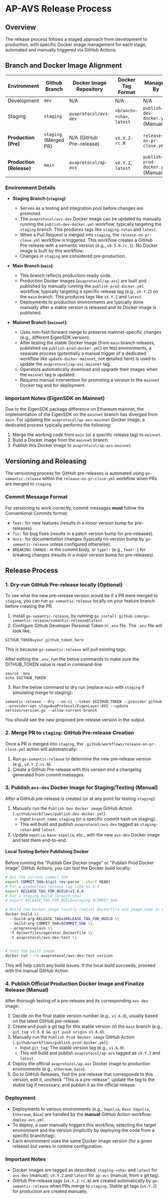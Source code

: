# AP-AVS Release Process

## Overview

The release process follows a staged approach from development to production, with specific Docker image management for each stage, automated and manually triggered via GitHub Actions.

## Branch and Docker Image Alignment

| Environment             | Github Branch   | Docker Image Repository      | Docker Tag Format                     | Managed By                                          | Trigger Condition                                        |
| ----------------------- | --------------- | ---------------------------- | ------------------------------------- | --------------------------------------------------- | -------------------------------------------------------- |
| Development             | `dev`           | N/A                          | N/A                                   | N/A                                                 | N/A                                                      |
| Staging                 | `staging`       | `avaprotocol/avs-dev`        | `<branch>-<sha>`, `latest`            | `publish-dev-docker.yml` (Manual)                   | Manual dispatch                                          |
| **Production (Pre)**    | `staging` (Merged PR) | N/A (GitHub Pre-release)   | `vX.Y.Z-rc.N`                         | `release-on-pr-close.yml`                           | Automatic on PR merge to `staging`                       |
| **Production (Release)**| `main`          | `avaprotocol/ap-avs`         | `vX.Y.Z`, `latest`                    | `publish-prod-docker.yml` (Manual)                  | Manual dispatch                                          |

### Environment Details

- **Staging Branch (`staging`)**:
  - Serves as a testing and integration pool before changes are promoted.
  - The `avaprotocol/avs-dev` Docker image can be updated by manually running the `publish-dev-docker.yml` workflow, typically targeting the `staging` branch. This produces tags like `staging-<sha>` and `latest`.
  - When a Pull Request is merged into `staging`, the `release-on-pr-close.yml` workflow is triggered. This workflow creates a GitHub Pre-release with a semantic version (e.g., `v0.5.0-rc.1`). No Docker image is built by this workflow.
  - Changes in `staging` are considered pre-production.

- **Main Branch (`main`)**:
  - This branch reflects production-ready code.
  - Production Docker images (`avaprotocol/ap-avs`) are built and published by manually running the `publish-prod-docker.yml` workflow, typically targeting a specific release tag (e.g., `vX.Y.Z`) on the `main` branch. This produces tags like `vX.Y.Z` and `latest`.
  - Deployments to production environments are typically done manually after a stable version is released and its Docker image is published.

- **Mainnet Branch (`mainnet`)**:
  - Uses non-fast-forward merge to preserve mainnet-specific changes (e.g., different EigenSDK version).
  - After testing the stable Docker image (from `main` branch releases, published via `publish-prod-docker.yml`) on test environments, a separate process (potentially a manual trigger of a dedicated workflow like `update-docker-mainnet`, not detailed here) is used to update the `avaprotocol/ap-avs:mainnet` tag.
  - Operators automatically download and upgrade their images when the `mainnet` tag is updated.
  - Requires manual intervention for promoting a version to the `mainnet` Docker tag and for deployment.

### Important Notes (EigenSDK on Mainnet)

Due to the EigenSDK package difference on Ethereum mainnet, the implementation of the EigenSDK on the `mainnet` branch has diverged from `main`. For updating the `avaprotocol/ap-avs:mainnet` Docker image, a dedicated process typically performs the following:

1. Merge the working code from `main` (or a specific release tag) to `mainnet`.
2. Build a Docker image from the `mainnet` branch.
3. Publish this Docker image to `avaprotocol/ap-avs:mainnet`.

## Versioning and Releasing

The versioning process for GitHub pre-releases is automated using `go-semantic-release` within the `release-on-pr-close.yml` workflow when PRs are merged to `staging`.

### Commit Message Format

For versioning to work correctly, commit messages **must** follow the Conventional Commits format:

- `feat:` for new features (results in a minor version bump for pre-releases).
- `fix:` for bug fixes (results in a patch version bump for pre-releases).
- `docs:` for documentation changes (typically no version bump by `go-semantic-release` unless configured otherwise).
- `BREAKING CHANGE:` in the commit body, or `type!:` (e.g., `feat!:`) for breaking changes (results in a major version bump for pre-releases).

## Release Process

### 1. Dry-run GitHub Pre-release locally (Optional)
To see what the new pre-release version would be if a PR were merged to `staging`, you can run `go-semantic-release` locally on your feature branch before creating the PR.
1. Install `go-semantic-release`, by running `go install github.com/go-semantic-release/semantic-release@latest`
2. Configure Github Developer Personal Token in `.env` file. The `.env` file will look like,
  ```
  GITHUB_TOKEN=your_github_token_here
  ```
  This is because `go-semantic-release` will pull existing tags.

  After editing the `.env`, run the below commands to make sure the GITHUB_TOKEN value is read in command-line
  ```
  source .env
  echo $GITHUB_TOKEN
  ```
3. Run the below command to dry run (replace `main` with `staging` if simulating merge to staging):
  ```
  semantic-release --dry --no-ci --token $GITHUB_TOKEN --provider github --provider-opt slug=AvaProtocol/EigenLayer-AVS --update version/version.go --allow-current-branch
  ```
  You should see the new proposed pre-release version in the output.

### 2. Merge PR to `staging`: GitHub Pre-release Creation
Once a PR is merged into `staging`, the `.github/workflows/release-on-pr-close.yml` action will automatically:
1. Run `go-semantic-release` to determine the new pre-release version (e.g., `vX.Y.Z-rc.N`).
2. Create a GitHub Pre-release with this version and a changelog generated from commit messages.

### 3. Publish `avs-dev` Docker Image for Staging/Testing (Manual)
After a GitHub pre-release is created (or at any point for testing `staging`):
1. Manually run the `Publish Dev Docker image` GitHub Action (`.github/workflows/publish-dev-docker.yml`).
   - Input `branch_name`: `staging` (or a specific commit hash on staging).
   - This will build and publish `avaprotocol/avs-dev` tagged as `staging-<sha>` and `latest`.
2. Update `sepolia`, `base-sepolia`, etc., with the new `avs-dev` Docker image and test them end-to-end.

#### Local Testing Before Publishing Docker
Before running the "Publish Dev Docker image" or "Publish Prod Docker image" GitHub Actions, you can test the Docker build locally:
```bash
# Get the current commit SHA
export COMMIT_SHA=$(git rev-parse --short HEAD)
# For a production release tag like v1.6.0
export RELEASE_TAG_FOR_BUILD=v1.6.0
# For a staging build (branch-sha)
# export RELEASE_TAG_FOR_BUILD=staging-$COMMIT_SHA 

# Build the Docker image locally (adjust Dockerfile and image name as needed)
docker build \\
  --build-arg RELEASE_TAG=$RELEASE_TAG_FOR_BUILD \\
  --build-arg COMMIT_SHA=$COMMIT_SHA \\
  --progress=plain \\
  -f dockerfiles/operator.Dockerfile \\
  -t avaprotocol/avs-dev:test \\
  .

# Test the built image
docker run --rm avaprotocol/avs-dev:test version
```
This will help catch any build issues. If the local build succeeds, proceed with the manual GitHub Action.

### 4. Publish Official Production Docker Image and Finalize Release (Manual)
After thorough testing of a pre-release and its corresponding `avs-dev` image:
1. Decide on the final stable version number (e.g., `v1.6.0`), usually based on the latest GitHub pre-release.
2. Create and push a git tag for this stable version on the `main` branch (e.g., `git tag v1.6.0 && git push origin v1.6.0`).
3. Manually run the `Publish Prod Docker image` GitHub Action (`.github/workflows/publish-prod-docker.yml`).
   - Input `git_tag`: The stable version tag (e.g., `v1.6.0`).
   - This will build and publish `avaprotocol/ap-avs` tagged as `vX.Y.Z` and `latest`.
4. Deploy the official `avaprotocol/ap-avs` Docker image to production environments (e.g., `ethereum`, `base`).
5. Go to GitHub Releases, find the pre-release that corresponds to this version, edit it, uncheck "This is a pre-release", update the tag to the stable tag if necessary, and publish it as the official release.

### Deployment

- Deployments to various environments (e.g., `Sepolia`, `Base Sepolia`, `Ethereum`, `Base`) are handled by the **manual** GitHub Action workflow: `deploy-avs.yml`.
- To deploy, a user manually triggers this workflow, selecting the target environment and the version (implicitly by deploying the code from a specific branch/tag).
- Each environment uses the same Docker image version (for a given release) but varies in runtime configuration.


### Important Notes

- Docker images are tagged as described: `staging-<sha>` and `latest` for `avs-dev` (manual); `vX.Y.Z` and `latest` for `ap-avs` (manual, from a git tag).
- GitHub Pre-release tags (`vX.Y.Z-rc.N`) are created automatically by `go-semantic-release` when PRs merge to `staging`. Stable git tags (`vX.Y.Z`) for production are created manually.
